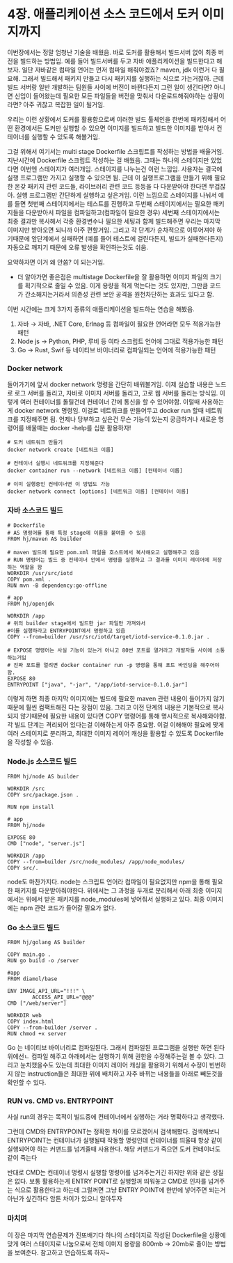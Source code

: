 # 4장. 애플리케이션 소스 코드에서 도커 이미지까지

이번장에서는 정말 엄청난 기술을 배웠음. 바로 도커를 활용해서 빌드서버 없이 최종 버전을 빌드하는 방법임. 예를 들어 빌드서버를 두고 자바 애플리케이션을 빌드한다고 해보자. 일단 자바같은 컴파일 언어는 먼저 컴파일 해줘야겠죠? maven, jdk 이런거 다 필요해. 그래서 빌드해서 패키지 만들고 다시 패키지를 실행하는 식으로 가는거잖아. 근데 빌드 서버랑 일반 개발하는 팀원들 사이에 버전이 바뀐다든지 그런 일이 생긴다면? 아니면 신입이 들어왔는데 필요한 모든 파일들을 버전을 맞춰서 다운로드해줘야하는 상황이라면? 아주 귀찮고 복잡한 일이 될거임.

우리는 이런 상황에서 도커를 활용함으로써 이러한 빌드 툴체인을 한번에 패키징해서 어떤 환경에서든 도커만 실행할 수 있으면 이미지를 빌드하고 빌드한 이미지를 받아서 컨테이너를 실행할 수 있도록 해볼거임.

그걸 위해서 여기서는 multi stage Dockerfile 스크립트를 작성하는 방법을 배울거임. 지난시간에 Dockerfile 스크립트 작성하는 걸 배웠음. 그때는 하나의 스테이지만 있었다면 이번엔 스테이지가 여러개임. 스테이지를 나누는건 이런 느낌임. 사용자는 결국에 실행 프로그램만 가지고 실행할 수 있으면 됨. 근데 이 실행프로그램을 만들기 위해 필요한 온갖 패키지 관련 코드들, 라이브러리 관련 코드 등등을 다 다운받아야 한다면 무겁잖아. 실행 프로그램만 간단하게 실행하고 싶은거임. 이런 느낌으로 스테이지를 나눠서 예를 들면 첫번째 스테이지에서는 테스트를 진행하고 두번째 스테이지에서는 필요한 패키지들을 다운받아서 파일을 컴파일하고(컴파일이 필요한 경우) 세번째 스테이지에서는 최종 결과만 복사해서 각종 환경변수나 필요한 세팅과 함께 빌드해주면 우리는 마지막 이미지만 받아오면 되니까 아주 편할거임. 그리고 각 단계가 순차적으로 이루어져야 하기때문에 앞단계에서 실패하면 (예를 들어 테스트에 걸린다든지, 빌드가 실패한다든지) 자동으로 깨지기 때문에 오류 발생을 확인하는것도 쉬움.

요약하자면 이거 왜 안씀? 이 되는거임.

- 더 알아가면 좋은점은 multistage Dockerfile을 잘 활용하면 이미지 파일의 크기를 획기적으로 줄일 수 있음. 이게 용량을 적게 먹는다는 것도 있지만, 그만큼 코드가 간소해지는거라서 의존성 관련 보안 공격을 원천차단하는 효과도 있다고 함.

이번 시간에는 크게 3가지 종류의 애플리케이션을 빌드하는 연습을 해봤음.

1.  자바 → 자바, .NET Core, Erlnag 등 컴파일이 필요한 언어라면 모두 적용가능한 패턴
2.  Node js → Python, PHP, 루비 등 여타 스크립트 언어에 그대로 적용가능한 패턴
3.  Go → Rust, Swif 등 네이티브 바이너리로 컴파일되는 언어에 적용가능한 패턴

### Docker network

들어가기에 앞서 docker network 명령을 간단히 배워볼거임. 이제 실습할 내용은 노드로 로그 서버를 돌리고, 자바로 이미지 서버를 돌리고, 고로 웹 서버를 돌리는 방식임. 이렇게 여러 컨테이너를 돌릴건데 컨테이너 간에 통신을 할 수 있어야함. 이럴때 사용하는게 docker network 명령임. 이걸로 네트워크를 만들어두고 docker run 할때 네트워크를 지정해주면 됨. 언제나 당부하고 싶은건 무슨 기능이 있는지 궁금하거나 새로운 명령어를 배울때는 docker -help를 십분 활용하자!

```docker
# 도커 네트워크 만들기
docker network create [네트워크 이름]

# 컨테이너 실행시 네트워크를 지정해준다
docker container run --network [네트워크 이름] [컨테이너 이름]

# 이미 실행중인 컨테이너면 이 방법도 가능
docker network connect [options] [네트워크 이름] [컨테이너 이름]
```

### 자바 소스코드 빌드

```docker
# Dockerfile
# AS 명령어를 통해 특정 stage에 이름을 붙여줄 수 있음
FROM hj/maven AS builder

# maven 빌드에 필요한 pom.xml 파일을 호스트에서 복사해오고 실행해주고 있음
# RUN 명령어는 빌드 중 컨테이너 안에서 명령을 실행하고 그 결과를 이미지 레이어에 저장하는 역할을 함
WORKDIR /usr/src/iotd
COPY pom.xml .
RUN mvn -B dependency:go-offline

# app
FROM hj/openjdk

WORKDIR /app
# 위의 builder stage에서 빌드한 jar 파일만 가져와서
#이를 실행하라고 ENTRYPOINT에서 명령하고 있음
COPY --from=builder /usr/src/iotd/target/iotd-service-0.1.0.jar .

# EXPOSE 명령어는 사실 기능이 있는거 아니고 80번 포트를 열거라고 개발자들 사이에 소통하는거임
# 진짜 포트를 열려면 docker container run -p 명령을 통해 포트 바인딩을 해주어야함.
EXPOSE 80
ENTRYPOINT ["java", "-jar", "/app/iotd-service-0.1.0.jar"]
```

이렇게 하면 최종 마지막 이미지에는 빌드에 필요한 maven 관련 내용이 들어가지 않기 때문에 훨씬 컴팩트해진 다는 장점이 있음. 그리고 이전 단계의 내용은 기본적으로 복사되지 않기때문에 필요한 내용이 있다면 COPY 명령어를 통해 명시적으로 복사해와야함. 각 빌드 단계는 격리되어 있다는걸 이해하는게 아주 중요함. 이걸 이해해야 필요에 맞게 여러 스테이지로 분리하고, 최대한 이미지 레이어 캐싱을 활용할 수 있도록 Dockerfile을 작성할 수 있음.

### Node.js 소스코드 빌드

```docker
FROM hj/node AS builder

WORKDIR /src
COPY src/package.json .

RUN npm install

# app
FROM hj/node

EXPOSE 80
CMD ["node", "server.js"]

WORKDIR /app
COPY --from=builder /src/node_modules/ /app/node_modules/
COPY src/.
```

node도 마찬가지다. node는 스크립트 언어라 컴파일이 필요없지만 npm을 통해 필요한 패키지를 다운받아줘야한다. 위에서는 그 과정을 두개로 분리해서 아래 최종 이미지에서는 위에서 받은 패키지를 node_modules에 넣어줘서 실행하고 있다. 최종 이미지에는 npm 관련 코드가 들어갈 필요가 없다.

### Go 소스코드 빌드

```docker
FROM hj/golang AS builder

COPY main.go .
RUN go build -o /server

#app
FROM diamol/base

ENV IMAGE_API_URL="!!!" \
		ACCESS_API_URL="@@@"
CMD ["/web/server"]

WORKDIR web
COPY index.html
COPY --from-builder /server .
RUN chmod +x server
```

Go 는 네이티브 바이너리로 컴파일된다. 그래서 컴파일된 프로그램을 실행만 하면 된다
위에선ㄴ 컴파일 해주고 아래에서는 실행하기 위해 권한을 수정해주는걸 볼 수 있다. 그리고 눈치챘을수도 있는데 최대한 이미지 레이어 캐싱을 활용하기 위해서 수정이 빈번하지 않는 instruction들은 최대한 위에 배치하고 자주 바뀌는 내용들을 아래로 빼둔것을 확인할 수 있다.

### RUN vs. CMD vs. ENTRYPOINT

사실 run의 경우는 목적이 빌드중에 컨테이너에서 실행하는 거라 명확하다고 생각했다.

그런데 CMD와 ENTRYPOINT는 정확한 차이를 모르겠어서 검색해봤다.
검색해보니 ENTRYPOINT는 컨테이너가 실행될때 작동할 명령인데 컨테이너를 띄울때 항상 같이 실행되어야 하는 커맨드를 넘겨줄때 사용한다. 해당 커맨드가 죽으면 도커 컨테이너도 같이 죽는다

반대로 CMD는 컨테이너 명령시 실행할 명령어를 넘겨주는거긴 하지만 위와 같은 성질은 없다.
보통 활용하는게 ENTRY POINT로 실행할꺼 띄워놓고 CMD로 인자를 넘겨주는 식으로 활용한다고 하는데 그럴꺼면 그냥 ENTRY POINT에 한번에 넣어주면 되는거 아닌가 싶긴하다 암튼 차이가 있으니 알아두자

### 마치며

이 장은 마지막 연습문제가 진또배기다 하나의 스테이지로 작성된 Dockerfile을 상황에 맞게 여러 스테이지로 나눔으로써 전체 이미지 용량을 800mb → 20mb로 줄이는 방법을 보여준다. 참고하고 연습하도록 하자~
